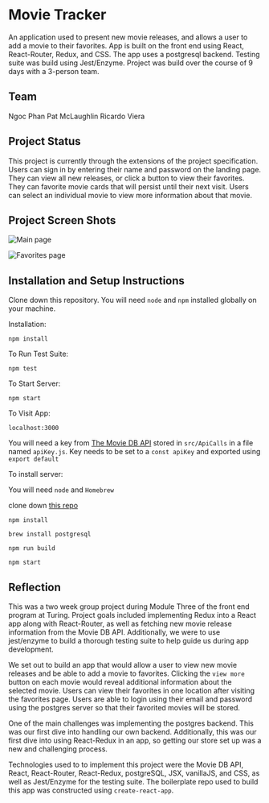 # Movie Tracker

An application used to present new movie releases, and allows a user to add a movie to their favorites. App is built on the front end using React, React-Router, Redux, and CSS. The app uses a postgresql backend. Testing suite was build using Jest/Enzyme. Project was build over the course of 9 days with a 3-person team.

## Team

Ngoc Phan
Pat McLaughlin
Ricardo Viera

## Project Status

This project is currently through the extensions of the project specification. Users can sign in by entering their name and password on the landing page. They can view all new releases, or click a button to view their favorites. They can favorite movie cards that will persist until their next visit. Users can select an individual movie to view more information about that movie. 

## Project Screen Shots

![Main page]()

![Favorites page](readme-images/favs.png)

## Installation and Setup Instructions

Clone down this repository. You will need `node` and `npm` installed globally on your machine.  

Installation:

`npm install`  

To Run Test Suite:  

`npm test`  

To Start Server:

`npm start`  

To Visit App:

`localhost:3000`

You will need a key from [The Movie DB API](https://www.themoviedb.org/documentation/api) stored in `src/ApiCalls` in a file named `apiKey.js`. Key needs to be set to a `const apiKey` and exported using `export default`

To install server:

You will need `node` and `Homebrew`

clone down [this repo](https://github.com/turingschool-examples/movie-tracker)

`npm install`

`brew install postgresql`

`npm run build`

`npm start`

## Reflection

This was a two week group project during Module Three of the front end program at Turing. Project goals included implementing Redux into a React app along with React-Router, as well as fetching new movie release information from the Movie DB API. Additionally, we were to use jest/enzyme to build a thorough testing suite to help guide us during app development.

We set out to build an app that would allow a user to view new movie releases and be able to add a movie to favorites. Clicking the `view more` button on each movie would reveal additional information about the selected movie. Users can view their favorites in one location after visiting the favorites page. Users are able to login using their email and password using the postgres server so that their favorited movies will be stored. 

One of the main challenges was implementing the postgres backend. This was our first dive into handling our own backend. Additionally, this was our first dive into using React-Redux in an app, so getting our store set up was a new and challenging process. 

Technologies used to to implement this project were the Movie DB API, React, React-Router, React-Redux, postgreSQL, JSX, vanillaJS, and CSS, as well as Jest/Enzyme for the testing suite. The boilerplate repo used to build this app was constructed using `create-react-app`.